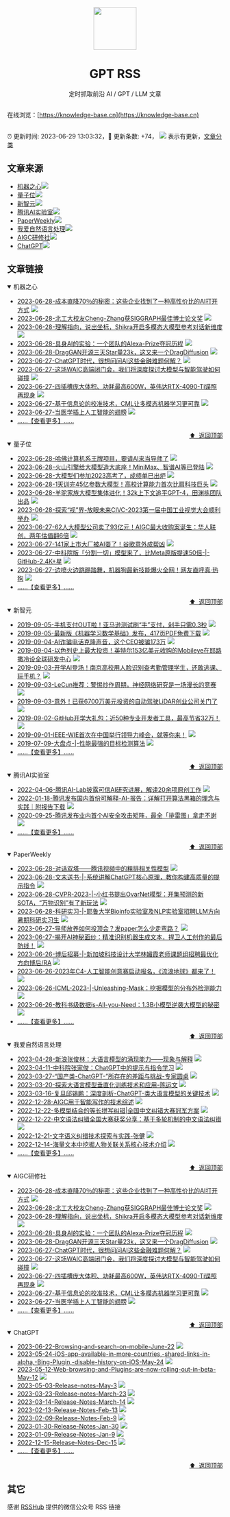 <div align="center"><img width="100" src="https://lty-image-bed.oss-cn-shenzhen.aliyuncs.com/blog/openai.webp" /><h1>GPT RSS</h1>
定时抓取前沿 AI / GPT / LLM 文章
</div>

## 

在线浏览：[https://knowledge-base.cn](https://knowledge-base.cn)

##

:alarm_clock: 更新时间: 2023-06-29 13:03:32，:rocket: 更新条数: +74， ![](/assets/dot.png) 表示有更新，[文章分类](/TAGS.md)

## 文章来源

- [机器之心](#机器之心)![](/assets/dot.png)   
- [量子位](#量子位)![](/assets/dot.png)   
- [新智元](#新智元)![](/assets/dot.png)   
- [腾讯AI实验室](#腾讯ai实验室)![](/assets/dot.png)   
- [PaperWeekly](#paperweekly)![](/assets/dot.png)   
- [我爱自然语言处理](#我爱自然语言处理)![](/assets/dot.png)   
- [AIGC研修社](#aigc研修社)![](/assets/dot.png)   
- [ChatGPT](#chatgpt)![](/assets/dot.png)   

## 文章链接

<details open>
<summary id="机器之心">
 机器之心
</summary>


- [2023-06-28-成本直降70％的秘密：这些企业找到了一种高性价比的AI打开方式](https://posts.careerengine.us/p/649bc064bd616e52c0011c8b) ![](/assets/new.png)  
- [2023-06-28-北工大校友Cheng-Zhang获SIGGRAPH最佳博士论文奖](https://posts.careerengine.us/p/649bc064bd616e52c0011c7f) ![](/assets/new.png)  
- [2023-06-28-理解指向，说出坐标，Shikra开启多模态大模型参考对话新维度](https://posts.careerengine.us/p/649bc082d5caf15347363a81) ![](/assets/new.png)  
- [2023-06-28-具身AI的实验：一个团队的Alexa-Prize夺冠历程](https://posts.careerengine.us/p/649bc083d5caf15347363a9b) ![](/assets/new.png)  
- [2023-06-28-DragGAN开源三天Star量23k，这又来一个DragDiffusion](https://posts.careerengine.us/p/649bc083d5caf15347363a89) ![](/assets/new.png)  
- [2023-06-27-ChatGPT时代，很想问问AI这些金融难题何解？](https://posts.careerengine.us/p/649a69555762e843a7c32288) ![](/assets/new.png)  
- [2023-06-27-这场WAIC高端闭门会，我们将深度探讨大模型与智能驾驶如何碰撞](https://posts.careerengine.us/p/649a6968a3870a445ba69ee0) ![](/assets/new.png)  
- [2023-06-27-四插槽庞大体积、功耗最高600W，英伟达RTX-4090-Ti谍照再现身](https://posts.careerengine.us/p/649a6969a3870a445ba69ee8) ![](/assets/new.png)  
- [2023-06-27-基于信息论的校准技术，CML让多模态机器学习更可靠](https://posts.careerengine.us/p/649a697cfba2fd44a974741f) ![](/assets/new.png)  
- [2023-06-27-当医学插上人工智能的翅膀](https://posts.careerengine.us/p/649a697dfba2fd44a9747427) ![](/assets/new.png)  
- [......【查看更多】......](/details/机器之心.md)

<div align="right"><a href="#文章来源">⬆ &nbsp;返回顶部</a></div>
</details>

<details open>
<summary id="量子位">
 量子位
</summary>


- [2023-06-28-哈佛计算机系王牌项目，要请AI来当导师了](https://posts.careerengine.us/p/649c078a564b874f22898a3e) ![](/assets/new.png)  
- [2023-06-28-火山引擎给大模型造大底座！MiniMax、智谱AI等已登陆](https://posts.careerengine.us/p/649c078b564b874f22898a46) ![](/assets/new.png)  
- [2023-06-28-大模型们参加2023高考了，成绩单已出炉](https://posts.careerengine.us/p/649c07b0803349503bfcd9c2) ![](/assets/new.png)  
- [2023-06-28-1天训完45亿参数大模型！高校计算能力首次比肩科技巨头](https://posts.careerengine.us/p/649c07b1803349503bfcd9ca) ![](/assets/new.png)  
- [2023-06-28-羊驼家族大模型集体进化！32k上下文追平GPT-4，田渊栋团队出品](https://posts.careerengine.us/p/649c07b2803349503bfcd9dc) ![](/assets/new.png)  
- [2023-06-28-探索“视”界-放眼未来CIVC-2023第一届中国工业视觉大会顺利举办](https://posts.careerengine.us/p/649c07b3803349503bfcd9e4) ![](/assets/new.png)  
- [2023-06-27-62人大模型公司卖了93亿元！AIGC最大收购案诞生：华人联创，两年估值翻6倍](https://posts.careerengine.us/p/649a987d833a5c3b0871b950) ![](/assets/new.png)  
- [2023-06-27-141家上市大厂被AI耍了！谷歌意外成帮凶](https://posts.careerengine.us/p/649a988a4ef2753b67fe0974) ![](/assets/new.png)  
- [2023-06-27-中科院版「分割一切」模型来了，比Meta原版提速50倍-|-GitHub-2.4K+星](https://posts.careerengine.us/p/649a988b4ef2753b67fe097d) ![](/assets/new.png)  
- [2023-06-27-边喷火边跳踢踏舞，机器狗最新技能爆火全网！网友直呼真·热狗](https://posts.careerengine.us/p/649a989c976e613b9ef2656a) ![](/assets/new.png)  
- [......【查看更多】......](/details/量子位.md)

<div align="right"><a href="#文章来源">⬆ &nbsp;返回顶部</a></div>
</details>

<details open>
<summary id="新智元">
 新智元
</summary>


- [2019-09-05-手机支付OUT啦！亚马逊测试刷“手”支付，剁手只需0.3秒](https://posts.careerengine.us/p/5d709246fb6a6b1cde294055) ![](/assets/new.png)  
- [2019-09-05-最新版《机器学习数学基础》发布，417页PDF免费下载](https://posts.careerengine.us/p/5d709246fb6a6b1cde294056) ![](/assets/new.png)  
- [2019-09-04-AI诈骗电话克隆声音，这个CEO被骗173万](https://posts.careerengine.us/p/5d6f47d2c00985114dbdcbb2) ![](/assets/new.png)  
- [2019-09-04-以色列史上最大投资！英特尔153亿美元收购的Mobileye在耶路撒冷设全球研发中心](https://posts.careerengine.us/p/5d6f47eabbf7ec11908aa5cd) ![](/assets/new.png)  
- [2019-09-03-开学AI登场！南京高校用人脸识别查考勤管理学生，还敢逃课、玩手机？](https://posts.careerengine.us/p/5d6defc9a357cf24d4eaaa64) ![](/assets/new.png)  
- [2019-09-03-LeCun推荐：警惕炒作周期，神经网络研究是一场漫长的竞赛](https://posts.careerengine.us/p/5d6deff006ebfd60522436c0) ![](/assets/new.png)  
- [2019-09-03-意外！已获6700万美元投资的自动驾驶LiDAR创业公司关门了](https://posts.careerengine.us/p/5d6deff106ebfd60522436c5) ![](/assets/new.png)  
- [2019-09-02-GitHub开学大礼包：近50种专业开发者工具，最高节省32万！](https://posts.careerengine.us/p/5d6c99490ab8e3505f4ca5ae) ![](/assets/new.png)  
- [2019-09-01-IEEE-WIE首次在中国举行领导力峰会，就等你来！](https://posts.careerengine.us/p/5d6b41dd790f085ec56caa01) ![](/assets/new.png)  
- [2019-07-09-大盘点-|-性能最强的目标检测算法](https://posts.careerengine.us/p/5d2408838491be42195e3c5c) ![](/assets/new.png)  
- [......【查看更多】......](/details/新智元.md)

<div align="right"><a href="#文章来源">⬆ &nbsp;返回顶部</a></div>
</details>

<details open>
<summary id="腾讯ai实验室">
 腾讯AI实验室
</summary>


- [2022-04-06-腾讯AI-Lab披露可信AI研究进展，解读20余项原创工作](https://posts.careerengine.us/p/62caad346192fa60dfb10248) ![](/assets/new.png)  
- [2022-01-18-腾讯发布国内首份可解释-AI-报告：详解打开算法黑箱的理念与实践｜附报告下载](https://posts.careerengine.us/p/61e9363db8def616d683d0fc) ![](/assets/new.png)  
- [2020-09-25-腾讯发布业内首个AI安全攻击矩阵，最全「排雷图」拿走不谢](https://posts.careerengine.us/p/62cab0de86f8106f0c1c8409) ![](/assets/new.png)  
- [......【查看更多】......](/details/腾讯AI实验室.md)

<div align="right"><a href="#文章来源">⬆ &nbsp;返回顶部</a></div>
</details>

<details open>
<summary id="paperweekly">
 PaperWeekly
</summary>


- [2023-06-28-对话双塔——腾讯视频中的粗排相关性模型](https://posts.careerengine.us/p/649c0e15f79f2d72ed64d44e) ![](/assets/new.png)  
- [2023-06-28-文末送书-|-系统讲解ChatGPT核心原理，教你构建高质量的提示指令](https://posts.careerengine.us/p/649c0e3e94b82a73c3a5a93d) ![](/assets/new.png)  
- [2023-06-28-CVPR-2023-|-小红书提出OvarNet模型：开集预测的新SOTA，“万物识别”有了新玩法](https://posts.careerengine.us/p/649c0e3f94b82a73c3a5a966) ![](/assets/new.png)  
- [2023-06-28-科研实习-|-耶鲁大学Bioinfo实验室及NLP实验室招聘LLM方向暑期科研实习生](https://posts.careerengine.us/p/649c0e3f94b82a73c3a5a945) ![](/assets/new.png)  
- [2023-06-27-导师放养如何投顶会？发paper怎么少走弯路？](https://posts.careerengine.us/p/649a75e3a7a52c7fa0764943) ![](/assets/new.png)  
- [2023-06-27-揭开AI神秘面纱：精准识别机器生成文本，捍卫人工创作的最后防线！](https://posts.careerengine.us/p/649a75e6a7a52c7fa076495a) ![](/assets/new.png)  
- [2023-06-26-博后招募-|-新加坡科技设计大学林媚霞老师课题组招聘最优化方向博后/RA](https://posts.careerengine.us/p/64992170ed849f050d729797) ![](/assets/new.png)  
- [2023-06-26-2023年C4-人工智能创意赛启动报名，《流浪地球》都来了！](https://posts.careerengine.us/p/649921502c15f4048c33755f) ![](/assets/new.png)  
- [2023-06-26-​ICML-2023-|-Unleashing-Mask：挖掘模型的分布外检测能力](https://posts.careerengine.us/p/64992159f1b05504afb66c59) ![](/assets/new.png)  
- [2023-06-26-教科书级数据is-All-you-Need：1.3B小模型逆袭大模型的秘密](https://posts.careerengine.us/p/649921673d11bd04f2ffc54e) ![](/assets/new.png)  
- [......【查看更多】......](/details/PaperWeekly.md)

<div align="right"><a href="#文章来源">⬆ &nbsp;返回顶部</a></div>
</details>

<details open>
<summary id="我爱自然语言处理">
 我爱自然语言处理
</summary>


- [2023-04-28-新浪张俊林：大语言模型的涌现能力——现象与解释](https://www.52nlp.cn/%e6%96%b0%e6%b5%aa%e5%bc%a0%e4%bf%8a%e6%9e%97%ef%bc%9a%e5%a4%a7%e8%af%ad%e8%a8%80%e6%a8%a1%e5%9e%8b%e7%9a%84%e6%b6%8c%e7%8e%b0%e8%83%bd%e5%8a%9b-%e7%8e%b0%e8%b1%a1%e4%b8%8e%e8%a7%a3) ![](/assets/new.png)  
- [2023-04-11-中科院张家俊：ChatGPT中的提示与指令学习](https://www.52nlp.cn/%e4%b8%ad%e7%a7%91%e9%99%a2%e5%bc%a0%e5%ae%b6%e4%bf%8a%ef%bc%9achatgpt%e4%b8%ad%e7%9a%84%e6%8f%90%e7%a4%ba%e4%b8%8e%e6%8c%87%e4%bb%a4%e5%ad%a6%e4%b9%a0) ![](/assets/new.png)  
- [2023-03-27-“国产类-ChatGPT-”所存在的差距与挑战-专家圆桌](https://www.52nlp.cn/%e5%9b%bd%e4%ba%a7%e7%b1%bb-chatgpt-%e6%89%80%e5%ad%98%e5%9c%a8%e7%9a%84%e5%b7%ae%e8%b7%9d%e4%b8%8e%e6%8c%91%e6%88%98-%e4%b8%93%e5%ae%b6%e5%9c%86%e6%a1%8c) ![](/assets/new.png)  
- [2023-03-20-探索大语言模型垂直化训练技术和应用-陈运文](https://www.52nlp.cn/%e8%be%be%e8%a7%82%e6%95%b0%e6%8d%ae%e9%99%88%e8%bf%90%e6%96%87%ef%bc%9a%e6%8e%a2%e7%b4%a2%e5%a4%a7%e8%af%ad%e8%a8%80%e6%a8%a1%e5%9e%8b%ef%bc%8c%e5%af%b9%e7%97%87%e4%b8%8b%e8%8d%af) ![](/assets/new.png)  
- [2023-03-16-复旦邱锡鹏：深度剖析-ChatGPT-类大语言模型的关键技术](https://www.52nlp.cn/%e5%a4%8d%e6%97%a6%e9%82%b1%e9%94%a1%e9%b9%8f%ef%bc%9a%e6%b7%b1%e5%ba%a6%e5%89%96%e6%9e%90-chatgpt-%e7%b1%bb%e5%a4%a7%e8%af%ad%e8%a8%80%e6%a8%a1%e5%9e%8b%e7%9a%84%e5%85%b3%e9%94%ae%e6%8a%80%e6%9c%af) ![](/assets/new.png)  
- [2022-12-28-AIGC用于智能写作的技术综述](https://www.52nlp.cn/aigc%e7%94%a8%e4%ba%8e%e6%99%ba%e8%83%bd%e5%86%99%e4%bd%9c%e7%9a%84%e6%8a%80%e6%9c%af%e7%bb%bc%e8%bf%b0) ![](/assets/new.png)  
- [2022-12-22-多模型结合的等长拼写纠错|全国中文纠错大赛冠军方案](https://www.52nlp.cn/%e5%a4%9a%e6%a8%a1%e5%9e%8b%e7%bb%93%e5%90%88%e7%9a%84%e7%ad%89%e9%95%bf%e6%8b%bc%e5%86%99%e7%ba%a0%e9%94%99%e5%85%a8%e5%9b%bd%e4%b8%ad%e6%96%87%e7%ba%a0%e9%94%99%e5%a4%a7%e8%b5%9b%e5%86%a0%e5%86%9b) ![](/assets/new.png)  
- [2022-12-22-中文语法纠错全国大赛获奖分享：基于多轮机制的中文语法纠错](https://www.52nlp.cn/%e4%b8%ad%e6%96%87%e8%af%ad%e6%b3%95%e7%ba%a0%e9%94%99%e5%85%a8%e5%9b%bd%e5%a4%a7%e8%b5%9b%e8%8e%b7%e5%a5%96%e5%88%86%e4%ba%ab%ef%bc%9a%e5%9f%ba%e4%ba%8e%e5%a4%9a%e8%bd%ae%e6%9c%ba%e5%88%b6%e7%9a%84) ![](/assets/new.png)  
- [2022-12-21-文字语义纠错技术探索与实践-张健](https://www.52nlp.cn/%e6%96%87%e5%ad%97%e8%af%ad%e4%b9%89%e7%ba%a0%e9%94%99%e6%8a%80%e6%9c%af%e6%8e%a2%e7%b4%a2%e4%b8%8e%e5%ae%9e%e8%b7%b5-%e5%bc%a0%e5%81%a5) ![](/assets/new.png)  
- [2022-12-14-海量文本中挖掘人物关联关系核心技术介绍](https://www.52nlp.cn/%e6%b5%b7%e9%87%8f%e6%96%87%e6%9c%ac%e4%b8%ad%e6%8c%96%e6%8e%98%e4%ba%ba%e7%89%a9%e5%85%b3%e8%81%94%e5%85%b3%e7%b3%bb%e6%a0%b8%e5%bf%83%e6%8a%80%e6%9c%af%e4%bb%8b%e7%bb%8d) ![](/assets/new.png)  
- [......【查看更多】......](/details/我爱自然语言处理.md)

<div align="right"><a href="#文章来源">⬆ &nbsp;返回顶部</a></div>
</details>

<details open>
<summary id="aigc研修社">
 AIGC研修社
</summary>


- [2023-06-28-成本直降70％的秘密：这些企业找到了一种高性价比的AI打开方式](https://posts.careerengine.us/p/649bc064bd616e52c0011c8b) ![](/assets/new.png)  
- [2023-06-28-北工大校友Cheng-Zhang获SIGGRAPH最佳博士论文奖](https://posts.careerengine.us/p/649bc064bd616e52c0011c7f) ![](/assets/new.png)  
- [2023-06-28-理解指向，说出坐标，Shikra开启多模态大模型参考对话新维度](https://posts.careerengine.us/p/649bc082d5caf15347363a81) ![](/assets/new.png)  
- [2023-06-28-具身AI的实验：一个团队的Alexa-Prize夺冠历程](https://posts.careerengine.us/p/649bc083d5caf15347363a9b) ![](/assets/new.png)  
- [2023-06-28-DragGAN开源三天Star量23k，这又来一个DragDiffusion](https://posts.careerengine.us/p/649bc083d5caf15347363a89) ![](/assets/new.png)  
- [2023-06-27-ChatGPT时代，很想问问AI这些金融难题何解？](https://posts.careerengine.us/p/649a69555762e843a7c32288) ![](/assets/new.png)  
- [2023-06-27-这场WAIC高端闭门会，我们将深度探讨大模型与智能驾驶如何碰撞](https://posts.careerengine.us/p/649a6968a3870a445ba69ee0) ![](/assets/new.png)  
- [2023-06-27-四插槽庞大体积、功耗最高600W，英伟达RTX-4090-Ti谍照再现身](https://posts.careerengine.us/p/649a6969a3870a445ba69ee8) ![](/assets/new.png)  
- [2023-06-27-基于信息论的校准技术，CML让多模态机器学习更可靠](https://posts.careerengine.us/p/649a697cfba2fd44a974741f) ![](/assets/new.png)  
- [2023-06-27-当医学插上人工智能的翅膀](https://posts.careerengine.us/p/649a697dfba2fd44a9747427) ![](/assets/new.png)  
- [......【查看更多】......](/details/AIGC研修社.md)

<div align="right"><a href="#文章来源">⬆ &nbsp;返回顶部</a></div>
</details>

<details open>
<summary id="chatgpt">
 ChatGPT
</summary>


- [2023-06-22-Browsing-and-search-on-mobile-June-22](https://help.openai.com/en/articles/6825453-chatgpt-release-notes#h_b444a710ea) ![](/assets/new.png)  
- [2023-05-24-iOS-app-available-in-more-countries,-shared-links-in-alpha,-Bing-Plugin,-disable-history-on-iOS-May-24](https://help.openai.com/en/articles/6825453-chatgpt-release-notes#h_461971b989) ![](/assets/new.png)  
- [2023-05-12-Web-browsing-and-Plugins-are-now-rolling-out-in-beta-May-12](https://help.openai.com/en/articles/6825453-chatgpt-release-notes#h_9894d7b0a4) ![](/assets/new.png)  
- [2023-05-03-Release-notes-May-3](https://help.openai.com/en/articles/6825453-chatgpt-release-notes#h_2818247821) ![](/assets/new.png)  
- [2023-03-23-Release-notes-March-23](https://help.openai.com/en/articles/6825453-chatgpt-release-notes#h_98b0bcf5a4) ![](/assets/new.png)  
- [2023-03-14-Release-Notes-March-14](https://help.openai.com/en/articles/6825453-chatgpt-release-notes#h_0eb2784e11) ![](/assets/new.png)  
- [2023-02-13-Release-Notes-Feb-13](https://help.openai.com/en/articles/6825453-chatgpt-release-notes#h_71fed9b7cb) ![](/assets/new.png)  
- [2023-02-09-Release-Notes-Feb-9](https://help.openai.com/en/articles/6825453-chatgpt-release-notes#h_0be048126c) ![](/assets/new.png)  
- [2023-01-30-Release-Notes-Jan-30](https://help.openai.com/en/articles/6825453-chatgpt-release-notes#h_f46bd1d771) ![](/assets/new.png)  
- [2023-01-09-Release-Notes-Jan-9](https://help.openai.com/en/articles/6825453-chatgpt-release-notes#h_b1c7f24762) ![](/assets/new.png)  
- [2022-12-15-Release-Notes-Dec-15](https://help.openai.com/en/articles/6825453-chatgpt-release-notes#h_026e1e86a4) ![](/assets/new.png)  
- [......【查看更多】......](/details/ChatGPT.md)

<div align="right"><a href="#文章来源">⬆ &nbsp;返回顶部</a></div>
</details>


## 其它
感谢 [RSSHub](https://github.com/DIYgod/RSSHub) 提供的微信公众号 RSS 链接
